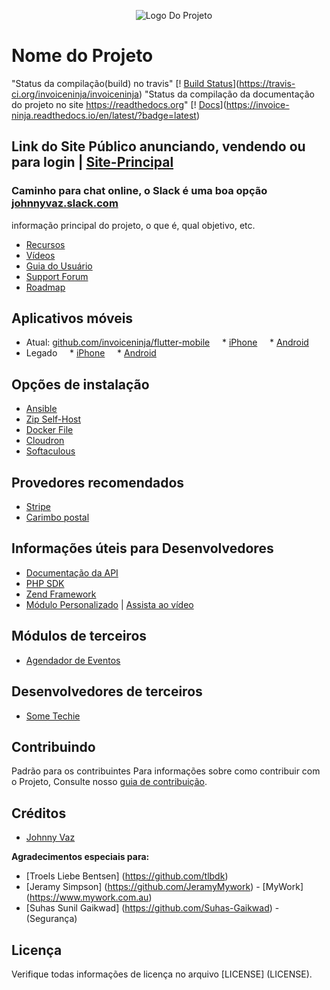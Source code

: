 <p align = "center">
    <img src = "https://johnnyvaz.com.br/images/logo_johnnyvaz.png" alt = "Logo Do Projeto" />
</ p>

# Nome do Projeto
"Status da compilação(build) no travis"
[! [Build Status](https://travis-ci.org/invoiceninja/invoiceninja.svg?branch=master)](https://travis-ci.org/invoiceninja/invoiceninja)
"Status da compilação da documentação do projeto no site https://readthedocs.org"
[! [Docs](https://readthedocs.org/projects/invoice-ninja/badge/?version=latest)](https://invoice-ninja.readthedocs.io/en/latest/?badge=latest)

## Link do Site Público anunciando, vendendo ou para login | [Site-Principal](https://www.johnnyvaz.com.br)

### Caminho para chat online, o Slack é uma boa opção [johnnyvaz.slack.com](https://johnnyvaz.slack.com)

informação principal do projeto, o que é, qual objetivo, etc.

* [Recursos](https://www.invoiceninja.com/invoicing-features/)
* [Vídeos](https://www.youtube.com/channel/UCXAHcBvhW05PDtWYIq7WDFA/videos)
* [Guia do Usuário](https://invoice-ninja.readthedocs.io/en/latest/)
* [Support Forum](https://www.invoiceninja.com/forums/forum/support/)
* [Roadmap](https://trello.com/b/63BbiVVe/)

## Aplicativos móveis
* Atual: [github.com/invoiceninja/flutter-mobile](https://github.com/invoiceninja/flutter-mobile)
    * [iPhone](https://itunes.apple.com/us/app/invoice-ninja/id1435514417?ls=1&mt=8)
    * [Android](https://play.google.com/store/apps/details?id=com.invoiceninja.flutter)
* Legado
    * [iPhone](https://itunes.apple.com/us/app/invoice-ninja/id1220337560?ls=1&mt=8)
    * [Android](https://play.google.com/store/apps/details?id=com.invoiceninja.invoiceninja)

## Opções de instalação
* [Ansible](https://github.com/invoiceninja/ansible-installer)
* [Zip Self-Host](https://invoice-ninja.readthedocs.io/en/latest/install.html)
* [Docker File](https://hub.docker.com/r/invoiceninja/invoiceninja/)
* [Cloudron](https://cloudron.io/store/com.invoiceninja.cloudronapp.html)
* [Softaculous](https://www.softaculous.com/apps/ecommerce/Invoice_Ninja)

## Provedores recomendados
* [Stripe](https://stripe.com/)
* [Carimbo postal](https://postmarkapp.com/)

## Informações úteis para Desenvolvedores
* [Documentação da API](https://invoice-ninja.readthedocs.io/en/latest/api.html)
* [PHP SDK](https://github.com/invoiceninja/sdk-php)
* [Zend Framework](https://github.com/alexz707/InvoiceNinjaModule)
* [Módulo Personalizado](https://invoice-ninja.readthedocs.io/en/latest/custom_modules.html) | [Assista ao vídeo](https://www.youtube.com/watch?v=8jJ-PYuq85k)

## Módulos de terceiros
* [Agendador de Eventos](https://github.com/cytech/Scheduler-InvoiceNinja)

## Desenvolvedores de terceiros
* [Some Techie](https://www.sometechie.com/customize-invoice-ninja/)

## Contribuindo
Padrão para os contribuintes
Para informações sobre como contribuir com o Projeto, Consulte nosso [guia de contribuição](CONTRIBUTING.md).

## Créditos
* [Johnny Vaz](https://github.com/johnnyvaz1/)

**Agradecimentos especiais para:**
* [Troels Liebe Bentsen] (https://github.com/tlbdk)
* [Jeramy Simpson] (https://github.com/JeramyMywork) - [MyWork] (https://www.mywork.com.au)
* [Suhas Sunil Gaikwad] (https://github.com/Suhas-Gaikwad) - (Segurança)

## Licença
Verifique todas informações de licença no arquivo [LICENSE] (LICENSE).
